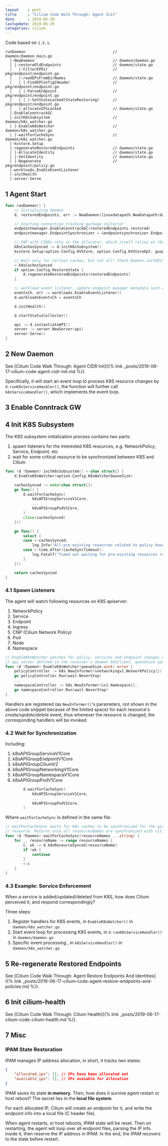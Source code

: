 ```yaml
---
layout    : post
title     : "Cilium Code Walk Through: Agent Init"
date      : 2019-05-29
lastupdate: 2019-05-29
categories: cilium
---
```


Code based on `1.5.1`.

```shell
runDaemon                                       // daemon/daemon_main.go
  |-NewDaemon                                   // daemon/daemon.go
  | |-restoreOldEndpoints                       // daemon/state.go
  |   |-FilterEPDir                             // pkg/endpoint/endpoint.go
  |   |-readEPsFromDirNames                     // daemon/state.go
  |   | |-FindEPConfigCHeader                   // pkg/endpoint/endpoint.go
  |   | |-ParseEndpoint                         // pkg/endpoint/endpoint.go
  |   | | |-SetStateLocked(StateRestoring)      // pkg/endpoint/endpoint.go
  |   |-allocateIPsLocked                       // daemon/state.go
  |-EnableConntrackGC
  |-initK8sSubsystem                            // daemon/k8s_watcher.go
  | |-EnableK8sWatcher                          // daemon/k8s_watcher.go
  | |-waitForCacheSync                          // daemon/k8s_watcher.go
  |-kvstore.Setup
  |-regenerateRestoredEndpoints                 // daemon/state.go
  | |-AllocateIdentity                          // daemon/state.go
  | |-SetIdentity                               // daemon/state.go
  | |-Regenerate                                // pkg/endpoint/policy.go
  |-workloads.EnableEventListener
  |-initHealth
  |-server.Serve
```

## 1 Agent Start

```go
func runDaemon() {
	// Initializing daemon
	d, restoredEndpoints, err := NewDaemon(linuxdatapath.NewDatapath(datapathConfig))

	// Starting connection tracking garbage collector
	endpointmanager.EnableConntrackGC(restoredEndpoints.restored)
	endpointmanager.EndpointSynchronizer = &endpointsynchronizer.EndpointSynchronizer{}

	// CNP with CIDRs rely on the allocator, which itself relies on the kvstore
	k8sCachesSynced := d.initK8sSubsystem()
	kvstore.Setup(option.Config.KVStore, option.Config.KVStoreOpt, goopts)

	// Wait only for certain caches, but not all! Check Daemon.initK8sSubsystem() for more info
	<-k8sCachesSynced
	if option.Config.RestoreState {
		d.regenerateRestoredEndpoints(restoredEndpoints)
	}

	// workload event listener, update endpoint manager metadata such as K8S pod name and namespace
	eventsCh, err := workloads.EnableEventListener()
	d.workloadsEventsCh = eventsCh

	d.initHealth()

	d.startStatusCollector()

	api := d.instantiateAPI()
	server := server.NewServer(api)
	server.Serve()
}
```

## 2 New Daemon

See [Cilium Code Walk Through: Agent CIDR Init]({% link _posts/2019-06-17-cilium-code-agent-cidr-init.md %}).

Specifically, it will start an event loop to process K8S resource changes by
`d.runK8sServiceHandler()`, the function will further call
`k8sServiceHandler()`, which implements the event loop.

## 3 Enable Conntrack GW

## 4 Init K8S Subsystem

The K8S subsystem initialization process contains two parts:

1. spawn listeners for the interested K8S resources, e.g. NetworkPolicy,
   Service, Endpoint, etc
1. wait for some critical resource to be synchronized between K8S and Cilium

```go
func (d *Daemon) initK8sSubsystem() <-chan struct{} {
	d.EnableK8sWatcher(option.Config.K8sWatcherQueueSize)

	cachesSynced := make(chan struct{})
	go func() {
		d.waitForCacheSync(
			k8sAPIGroupServiceV1Core,
			...
			k8sAPIGroupPodV1Core,
		)
		close(cachesSynced)
	}()

	go func() {
		select {
		case <-cachesSynced:
			log.Info("All pre-existing resources related to policy have been received; continuing")
		case <-time.After(cacheSyncTimeout):
			log.Fatalf("Timed out waiting for pre-existing resources related to policy to be received; exiting")
		}
	}()

	return cachesSynced
}
```

### 4.1 Spawn Listeners

The agent will watch following resources on K8S apiserver:

1. NetworkPolicy
1. Service
1. Endpoint
1. Ingress
1. CNP (Cilium Network Policy)
1. Pod
1. Node
1. Namespace

```go
// EnableK8sWatcher watches for policy, services and endpoint changes on the Kubernetes
// api server defined in the receiver's daemon k8sClient. queueSize specifies the queue length used to serialize k8s events.
func (d *Daemon) EnableK8sWatcher(queueSize uint) error {
	policyController := k8s.NewInformer(&networkingv1.NetworkPolicy{})
	go policyController.Run(wait.NeverStop)
	...
	namespaceController := k8s.NewInformer(&v1.Namespace{},
	go namespaceController.Run(wait.NeverStop)
}
```

Handlers are registered (as `NewInformer()`'s parameters, not shown in the above
code snippet because of the limited space) for each resource's
*create/update/delete* event, thus whenever the resource is changed, the
corresponding handlers will be invoked.

### 4.2 Wait for Synchronization

Including:

1. k8sAPIGroupServiceV1Core
1. k8sAPIGroupEndpointV1Core
1. k8sAPIGroupCiliumV2
1. k8sAPIGroupNetworkingV1Core
1. k8sAPIGroupNamespaceV1Core
1. k8sAPIGroupPodV1Core

```go
		d.waitForCacheSync(
			k8sAPIGroupServiceV1Core,
			...
			k8sAPIGroupPodV1Core,
		)
```

Where `waitForCacheSync` is defined in the same file:

```go
// waitForCacheSync waits for k8s caches to be synchronized for the given
// resource. Returns once all resourcesNames are synchronized with cilium-agent.
func (d *Daemon) waitForCacheSync(resourceNames ...string) {
	for _, resourceName := range resourceNames {
		c, ok := d.k8sResourceSynced[resourceName]
		if !ok {
			continue
		}
		<-c
	}
}
```

### 4.3 Example: Service Enforcement

When a service is added/updated/deleted from K8S, how does Cilium perceived it,
and respond correspondingly?

Three steps:

1. Register handlers for K8S events, in `EnableK8sWatcher()` in `daemon/k8s_watcher.go`
1. Start event loop for processing K8S events, in `d.runK8sServiceHandler()` in `daemon/daemon.go`
1. Specific event processing , in `k8sServiceHandler()` in `daemon/k8s_watcher.go`

## 5 Re-regenerate Restored Endpoints

See [Cilium Code Walk Through: Agent Restore Endpoints And Identities]({% link _posts/2019-06-17-cilium-code-agent-restore-endpoints-and-policies.md %}).

## 6 Init cilium-health

See [Cilium Code Walk Through: Cilium Health]({% link _posts/2019-06-17-cilium-code-cilium-health.md %}).

## 7 Misc

### IPAM State Restoration

IPAM manages IP address allocation, in short, it tracks two states:

```json
{
    "allocated_ips": [], // IPs have been allocated out
    "available_ips": [], // IPs avaiable for allocation
}
```

IPAM saves its state **in memory**. Then, how does it survive agent restart or
host reboot? The secret lies in the **local file system**.

For each allocated IP, Cilium will create an endpoint for it, and write the
endpoint info into a local file (C header file).

When agent restarts, or host reboots, IPAM state will be reset. Then on
restarting, the agent will loop over all endpoint files, parsing the IP info
inside it, then reserve the IP address in IPAM. In the end, the IPAM recovers to
the state before restart.

